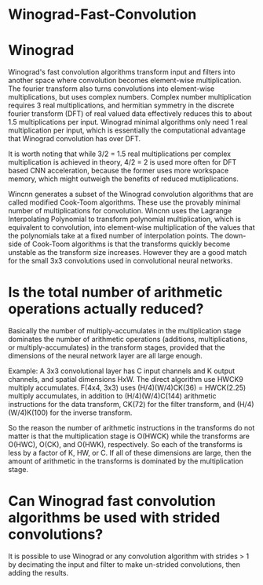 # Winograd-Fast-Convolution
# Winograd
Winograd's fast convolution algorithms transform input and filters into another space where convolution becomes element-wise multiplication. The fourier transform also turns convolutions into element-wise multiplications, but uses complex numbers. Complex number multiplication requires 3 real multiplications, and hermitian symmetry in the discrete fourier transform (DFT) of real valued data effectively reduces this to about 1.5 multiplications per input. Winograd minimal algorithms only need 1 real multiplication per input, which is essentially the computational advantage that Winograd convolution has over DFT.

It is worth noting that while 3/2 = 1.5 real multiplications per complex multiplication is achieved in theory, 4/2 = 2 is used more often for DFT based CNN acceleration, because the former uses more workspace memory, which might outweigh the benefits of reduced mutliplications.

Wincnn generates a subset of the Winograd convolution algorithms that are called modified Cook-Toom algorithms. These use the provably minimal number of multiplications for convolution. Wincnn uses the Lagrange Interpolating Polynomial to transform polynomial multiplication, which is equivalent to convolution, into element-wise multiplication of the values that the polynomials take at a fixed number of interpolation points. The down-side of Cook-Toom algorithms is that the transforms quickly become unstable as the transform size increases. However they are a good match for the small 3x3 convolutions used in convolutional neural networks.

# Is the total number of arithmetic operations actually reduced?
Basically the number of multiply-accumulates in the multiplication stage dominates the number of arithmetic operations (additions, multiplications, or multiply-accumulates) in the transform stages, provided that the dimensions of the neural network layer are all large enough.

Example: A 3x3 convolutional layer has C input channels and K output channels, and spatial dimensions HxW. The direct algorithm use HWCK9 multiply accumulates. F(4x4, 3x3) uses (H/4)(W/4)CK(36) = HWCK(2.25) multiply accumulates, in addition to (H/4)(W/4)C(144) arithmetic instructions for the data transform, CK(72) for the filter transform, and (H/4)(W/4)K(100) for the inverse transform.

So the reason the number of arithmetic instructions in the transforms do not matter is that the multiplication stage is O(HWCK) while the transforms are O(HWC), O(CK), and O(HWK), respectively. So each of the transforms is less by a factor of K, HW, or C. If all of these dimensions are large, then the amount of arithmetic in the transforms is dominated by the multiplication stage.

# Can Winograd fast convolution algorithms be used with strided convolutions?
It is possible to use Winograd or any convolution algorithm with strides > 1 by decimating the input and filter to make un-strided convolutions, then adding the results.



